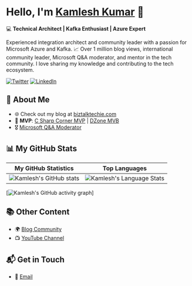 # Hello, I'm [Kamlesh Kumar](https://www.linkedin.com/in/kamlesh-kumar-1905/) 👋

💻 **Technical Architect | Kafka Enthusiast | Azure Expert**

Experienced integration architect and community leader with a passion for Microsoft Azure and Kafka. 📈 Over 1 million blog views, international community leader, Microsoft Q&A moderator, and mentor in the tech community. I love sharing my knowledge and contributing to the tech ecosystem.

[![Twitter](https://img.shields.io/twitter/follow/kkjha00007?style=social)](https://twitter.com/kkjha00007)
[![LinkedIn](https://img.shields.io/badge/LinkedIn-0077B5?style=for-the-badge&logo=linkedin&logoColor=white)](https://www.linkedin.com/in/kamlesh-kumar-1905/)

## 🚀 About Me

- 🌐 Check out my blog at [biztalktechie.com](https://biztalktechie.com/)
- 🏅 **MVP**: [C Sharp Corner MVP](https://www.c-sharpcorner.com/members/kamlesh-kumar32) | [DZone MVB](https://dzone.com/users/3197602/kkjha00007.html)
- 🎖️ [Microsoft Q&A Moderator](https://learn.microsoft.com/en-us/users/kamleshkumar/)

## 📊 My GitHub Stats

| My GitHub Statistics | Top Languages |
| --- | --- |
| ![Kamlesh's GitHub stats](https://github-readme-stats.vercel.app/api/?username=kkjha00007&show_icons=true&count_private=true&theme=radical) | ![Kamlesh's Language Stats](https://github-readme-stats.vercel.app/api/top-langs/?username=kkjha00007&layout=compact&theme=radical) |

[![Kamlesh's GitHub activity graph](https://github-readme-activity-graph.vercel.app/graph?username=kkjha00007&bg_color=fffff0&color=708090&line=24292e&point=24292e&area=true&hide_border=true)]

## 📚 Other Content

- 🌍 [Blog Community](https://biztalktechie.com/community/)
- 📺 [YouTube Channel](https://www.youtube.com/channel/UC9tG_G1StzMFpffY_XyZIdw?sub_confirmation=1)

## 📬 Get in Touch

- 📧 [Email](mailto:KKumar@biztalktechie.com)
